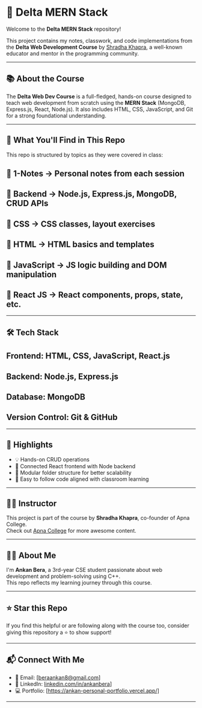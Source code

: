 # 🚀 Delta MERN Stack

Welcome to the **Delta MERN Stack** repository!  

This project contains my notes, classwork, and code implementations from the **Delta Web Development Course** by [Shradha Khapra](https://www.instagram.com/shradhakhapra/?hl=en), a well-known educator and mentor in the programming community.

---

## 📚 About the Course

The **Delta Web Dev Course** is a full-fledged, hands-on course designed to teach web development from scratch using the **MERN Stack** (MongoDB, Express.js, React, Node.js). It also includes HTML, CSS, JavaScript, and Git for a strong foundational understanding.

---

## 🧠 What You'll Find in This Repo

This repo is structured by topics as they were covered in class:


## 📁 1-Notes → Personal notes from each session
## 📁 Backend → Node.js, Express.js, MongoDB, CRUD APIs
## 📁 CSS → CSS classes, layout exercises
## 📁 HTML → HTML basics and templates
## 📁 JavaScript → JS logic building and DOM manipulation
## 📁 React JS → React components, props, state, etc.

---

## 🛠️ Tech Stack

## **Frontend**: HTML, CSS, JavaScript, React.js  
## **Backend**: Node.js, Express.js  
## **Database**: MongoDB  
## **Version Control**: Git & GitHub  

---

## 📌 Highlights

- 💡 Hands-on CRUD operations  
- 🔗 Connected React frontend with Node backend  
- 🧩 Modular folder structure for better scalability  
- 🧠 Easy to follow code aligned with classroom learning  

---

## 👩‍🏫 Instructor

This project is part of the course by **Shradha Khapra**, co-founder of Apna College.  
Check out [Apna College](https://www.apnacollege.in/) for more awesome content.

---

## 🙋‍♂️ About Me

I'm **Ankan Bera**, a 3rd-year CSE student passionate about web development and problem-solving using C++.  
This repo reflects my learning journey through this course.

---

## ⭐️ Star this Repo

If you find this helpful or are following along with the course too, consider giving this repository a ⭐️ to show support!

---

## 📬 Connect With Me

- 📧 Email: [beraankan8@gmail.com]  
- 🔗 LinkedIn: [linkedin.com/in/ankanbera](https://www.linkedin.com/in/ankanbera)]
- 💻 Portfolio: [https://ankan-personal-portfolio.vercel.app/]

---


